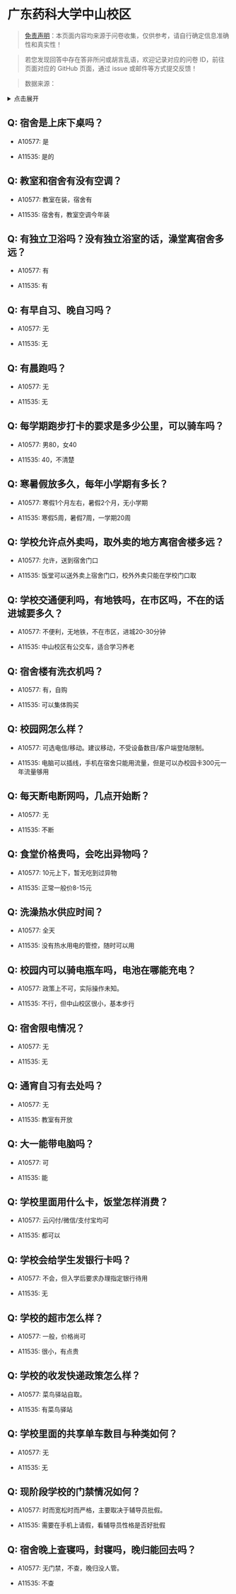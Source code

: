 # 广东药科大学中山校区

> [免责声明](https://colleges.chat/#_3)：本页面内容均来源于问卷收集，仅供参考，请自行确定信息准确性和真实性！

> 若您发现回答中存在答非所问或胡言乱语，欢迎记录对应的问卷 ID，前往页面对应的 GitHub 页面，通过 issue 或邮件等方式提交反馈！

> 数据来源：

<details><summary>点击展开</summary>
<ul>
<li>A10577: 匿名 (2022 年 06 月)</li>
<li>A11535: 匿名 (2022 年 06 月)</li>
</ul>
</details>

## Q: 宿舍是上床下桌吗？

- A10577: 是

- A11535: 是的

## Q: 教室和宿舍有没有空调？

- A10577: 教室在装，宿舍有

- A11535: 宿舍有，教室空调今年装

## Q: 有独立卫浴吗？没有独立浴室的话，澡堂离宿舍多远？

- A10577: 有

- A11535: 有

## Q: 有早自习、晚自习吗？

- A10577: 无

- A11535: 无

## Q: 有晨跑吗？

- A10577: 无

- A11535: 无

## Q: 每学期跑步打卡的要求是多少公里，可以骑车吗？

- A10577: 男80，女40

- A11535: 40，不清楚

## Q: 寒暑假放多久，每年小学期有多长？

- A10577: 寒假1个月左右，暑假2个月，无小学期

- A11535: 寒假5周，暑假7周，一学期20周

## Q: 学校允许点外卖吗，取外卖的地方离宿舍楼多远？

- A10577: 允许，送到宿舍门口

- A11535: 饭堂可以送外卖上宿舍门口，校外外卖只能在学校门口取

## Q: 学校交通便利吗，有地铁吗，在市区吗，不在的话进城要多久？

- A10577: 不便利，无地铁，不在市区，进城20-30分钟

- A11535: 中山校区有公交车，适合学习养老

## Q: 宿舍楼有洗衣机吗？

- A10577: 有，自购

- A11535: 可以集体购买

## Q: 校园网怎么样？

- A10577: 可选电信/移动。建议移动，不受设备数目/客户端登陆限制。

- A11535: 电脑可以插线，手机在宿舍只能用流量，但是可以办校园卡300元一年流量够用

## Q: 每天断电断网吗，几点开始断？

- A10577: 无

- A11535: 不断

## Q: 食堂价格贵吗，会吃出异物吗？

- A10577: 10元上下，暂无吃到过异物

- A11535: 正常一般价8-15元

## Q: 洗澡热水供应时间？

- A10577: 全天

- A11535: 没有热水用电的管控，随时可以用

## Q: 校园内可以骑电瓶车吗，电池在哪能充电？

- A10577: 政策上不可，实际操作未知。

- A11535: 不行，但中山校区很小，基本步行

## Q: 宿舍限电情况？

- A10577: 无

- A11535: 无

## Q: 通宵自习有去处吗？

- A10577: 无

- A11535: 教室有开放

## Q: 大一能带电脑吗？

- A10577: 可

- A11535: 能

## Q: 学校里面用什么卡，饭堂怎样消费？

- A10577: 云闪付/微信/支付宝均可

- A11535: 都可以

## Q: 学校会给学生发银行卡吗？

- A10577: 不会，但入学后要求办理指定银行待用

- A11535: 无

## Q: 学校的超市怎么样？

- A10577: 一般，价格尚可

- A11535: 很小，有点贵

## Q: 学校的收发快递政策怎么样？

- A10577: 菜鸟驿站自取。

- A11535: 有菜鸟驿站

## Q: 学校里面的共享单车数目与种类如何？

- A10577: 无

- A11535: 无

## Q: 现阶段学校的门禁情况如何？

- A10577: 时而宽松时而严格，主要取决于辅导员批假。

- A11535: 需要在手机上请假，看辅导员性格是否好批假

## Q: 宿舍晚上查寝吗，封寝吗，晚归能回去吗？

- A10577: 无门禁，不查，晚归没人管。

- A11535: 不查

